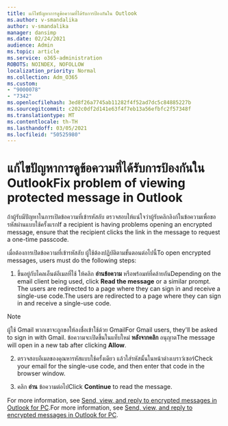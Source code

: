 ```yaml
---
title: แก้ไขปัญหาการดูข้อความที่ได้รับการป้องกันใน Outlook
ms.author: v-smandalika
author: v-smandalika
manager: dansimp
ms.date: 02/24/2021
audience: Admin
ms.topic: article
ms.service: o365-administration
ROBOTS: NOINDEX, NOFOLLOW
localization_priority: Normal
ms.collection: Adm_O365
ms.custom:
- "9000078"
- "7342"
ms.openlocfilehash: 3ed8f26a7745ab11282f4f52ad7dc5c84885227b
ms.sourcegitcommit: c202c0df2d141e63f4f7eb13a56efbfc2f57348f
ms.translationtype: MT
ms.contentlocale: th-TH
ms.lasthandoff: 03/05/2021
ms.locfileid: "50525980"
---
```

# <a name="fix-problem-of-viewing-protected-message-in-outlook"></a><span data-ttu-id="ec8f3-102">แก้ไขปัญหาการดูข้อความที่ได้รับการป้องกันใน Outlook</span><span class="sxs-lookup"><span data-stu-id="ec8f3-102">Fix problem of viewing protected message in Outlook</span></span>

<span data-ttu-id="ec8f3-103">ถ้าผู้รับมีปัญหาในการเปิดข้อความที่เข้ารหัสลับ ตรวจสอบให้แน่ใจว่าผู้รับคลิกลิงก์ในข้อความเพื่อขอรหัสผ่านแบบใช้ครั้งแรก</span><span class="sxs-lookup"><span data-stu-id="ec8f3-103">If a recipient is having problems opening an encrypted message, ensure that the recipient clicks the link in the message to request a one-time passcode.</span></span>

<span data-ttu-id="ec8f3-104">เมื่อต้องการเปิดข้อความที่เข้ารหัสลับ ผู้ใช้ต้องปฏิบัติตามขั้นตอนต่อไปนี้</span><span class="sxs-lookup"><span data-stu-id="ec8f3-104">To open encrypted messages, users must do the following steps:</span></span>

1. <span data-ttu-id="ec8f3-105">ขึ้นอยู่กับไคลเอ็นต์อีเมลที่ใช้ ให้คลิก **อ่านข้อความ** หรือพร้อมท์ที่คล้ายกัน</span><span class="sxs-lookup"><span data-stu-id="ec8f3-105">Depending on the email client being used, click **Read the message** or a similar prompt.</span></span> <span data-ttu-id="ec8f3-106">The users are redirected to a page where they can sign in and receive a single-use code.</span><span class="sxs-lookup"><span data-stu-id="ec8f3-106">The users are redirected to a page where they can sign in and receive a single-use code.</span></span>

> [!NOTE]
> <span data-ttu-id="ec8f3-107">ผู้ใช้ Gmail พวกเขาจะถูกขอให้ลงชื่อเข้าใช้ด้วย Gmail</span><span class="sxs-lookup"><span data-stu-id="ec8f3-107">For Gmail users, they'll be asked to sign in with Gmail.</span></span> <span data-ttu-id="ec8f3-108">ข้อความจะเปิดขึ้นในแท็บใหม่ **หลังจากคลิก** อนุญาต</span><span class="sxs-lookup"><span data-stu-id="ec8f3-108">The message will open in a new tab after clicking **Allow**.</span></span>

2. <span data-ttu-id="ec8f3-109">ตรวจสอบอีเมลของคุณหารหัสแบบใช้ครั้งเดียว แล้วใส่รหัสนั้นในหน้าต่างเบราว์เซอร์</span><span class="sxs-lookup"><span data-stu-id="ec8f3-109">Check your email for the single-use code, and then enter that code in the browser window.</span></span>

3. <span data-ttu-id="ec8f3-110">คลิก **อ่าน** ข้อความต่อไป</span><span class="sxs-lookup"><span data-stu-id="ec8f3-110">Click **Continue** to read the message.</span></span>

<span data-ttu-id="ec8f3-111">For more information, see [Send, view, and reply to encrypted messages in Outlook for PC](https://support.microsoft.com/topic/send-view-and-reply-to-encrypted-messages-in-outlook-for-pc-eaa43495-9bbb-4fca-922a-df90dee51980).</span><span class="sxs-lookup"><span data-stu-id="ec8f3-111">For more information, see [Send, view, and reply to encrypted messages in Outlook for PC](https://support.microsoft.com/topic/send-view-and-reply-to-encrypted-messages-in-outlook-for-pc-eaa43495-9bbb-4fca-922a-df90dee51980).</span></span>


